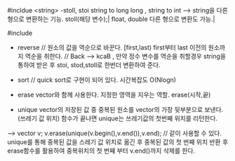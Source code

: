 #incldue \<string>
-stoll,  stoi
 string to long long , string to int --> string을 다른 형으로 변환하는 기능. stoll(해당 변수);|
 float, double 다른 형으로 변환도 가능.|

#include <algorithm>
- reverse
// 원소의 값을 역순으로 바꾼다. [first,last) first부터 last 이전의 원소까지 역순을 취한다.
// Back --> kcaB , 만약 정수 변수를 역순을 취할경우 string을 통하여 받은 후 stoi, stod,stoll로 한번더 변환하여 준다.

- sort
// quick sort로 구현이 되어 있다. 시간복잡도 O(Nlogn)

- erase
vector와 함께 사용한다. 지정한 영역을 지우는 역할.
  erase(시작,끝)
  
- unique
vector의 저장된 값 중 중복된 원소를 vector의 가장 뒷부분으로 보낸다. (쓰레기 값 위치)
함수가 끝나면 unique는 쓰레기값의 첫번째 위치를 리턴한다.
  
 --> vector<int> v;
     v.erase(unique(v.begin(),v.end()),v.end); // 같이 사용할 수 있다.
    unique를 통해 중복된 값을 스레기 값 위치로 옮긴 후 중복된 값의 첫 번째 위치 반환 후 erase함수를 활용하여 중복위치의 첫 번째 부터 v.end()까지 삭제를 한다.
  

